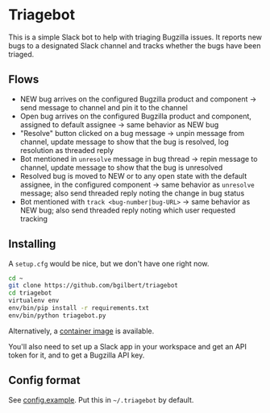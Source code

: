 # Triagebot

This is a simple Slack bot to help with triaging Bugzilla issues.  It reports new bugs to a designated Slack channel and tracks whether the bugs have been triaged.

## Flows

- NEW bug arrives on the configured Bugzilla product and component →
  send message to channel and pin it to the channel
- Open bug arrives on the configured Bugzilla product and component, assigned to default assignee →
  same behavior as NEW bug
- "Resolve" button clicked on a bug message →
  unpin message from channel, update message to show that the bug is resolved, log resolution as threaded reply
- Bot mentioned in `unresolve` message in bug thread →
  repin message to channel, update message to show that the bug is unresolved
- Resolved bug is moved to NEW or to any open state with the default assignee, in the configured component →
  same behavior as `unresolve` message; also send threaded reply noting the change in bug status
- Bot mentioned with `track <bug-number|bug-URL>` →
  same behavior as NEW bug; also send threaded reply noting which user requested tracking

## Installing

A `setup.cfg` would be nice, but we don't have one right now.

```sh
cd ~
git clone https://github.com/bgilbert/triagebot
cd triagebot
virtualenv env
env/bin/pip install -r requirements.txt
env/bin/python triagebot.py
```

Alternatively, a [container image](https://quay.io/repository/bgilbert/triagebot) is available.

You'll also need to set up a Slack app in your workspace and get an API token for it, and to get a Bugzilla API key.

## Config format

See [config.example](config.example).  Put this in `~/.triagebot` by default.
